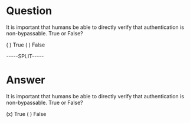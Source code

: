 # Question

It is important that humans be able to directly verify that authentication is non-bypassable. True or False?

( ) True
( ) False

-----SPLIT-----

# Answer

It is important that humans be able to directly verify that authentication is non-bypassable. True or False?

(x) True
( ) False